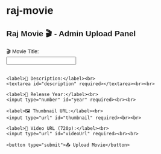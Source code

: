 # raj-movie
<!DOCTYPE html>
<html>
<head>
  <title>Raj Movie - Admin Panel</title>
  <script src="https://www.gstatic.com/firebasejs/9.22.2/firebase-app.js"></script>
  <script src="https://www.gstatic.com/firebasejs/9.22.2/firebase-firestore.js"></script>
</head>
<body style="font-family: sans-serif;">
  <h2>Raj Movie 🎬 - Admin Upload Panel</h2>

  <form id="movieForm">
    <label>🎬 Movie Title:</label><br>
    <input type="text" id="title" required><br><br>

    <label>📝 Description:</label><br>
    <textarea id="description" required></textarea><br><br>

    <label>📅 Release Year:</label><br>
    <input type="number" id="year" required><br><br>

    <label>🖼 Thumbnail URL:</label><br>
    <input type="url" id="thumbnail" required><br><br>

    <label>🎥 Video URL (720p):</label><br>
    <input type="url" id="videoUrl" required><br><br>

    <button type="submit">📤 Upload Movie</button>
  </form>

  <p id="status"></p>

  <script>
    // ✅ তোমার Firebase Config
    const firebaseConfig = {
      apiKey: "AIzaSyCtIDXYXZ8qwrsYjhDulye7dKjNGypq6hg",
      authDomain: "raj-movie.firebaseapp.com",
      projectId: "raj-movie",
      storageBucket: "raj-movie.firebasestorage.app",
      messagingSenderId: "173216542976",
      appId: "1:173216542976:web:6a9a8713d2f23be36303e5",
      measurementId: "G-R2YXFNT2ST"
    };

    // Initialize Firebase
    const app = firebase.initializeApp(firebaseConfig);
    const db = firebase.firestore();

    // Submit Form
    document.getElementById('movieForm').addEventListener('submit', async (e) => {
      e.preventDefault();

      const title = document.getElementById('title').value;
      const description = document.getElementById('description').value;
      const year = parseInt(document.getElementById('year').value);
      const thumbnail = document.getElementById('thumbnail').value;
      const videoUrl = document.getElementById('videoUrl').value;

      try {
        await db.collection("movies").add({
          title,
          description,
          year,
          thumbnail,
          videoUrl
        });
        document.getElementById('status').innerText = "✅ Movie uploaded successfully!";
        document.getElementById('movieForm').reset();
      } catch (error) {
        console.error("❌ Error adding document: ", error);
        document.getElementById('status').innerText = "❌ Upload failed!";
      }
    });
  </script>
</body>
</html>